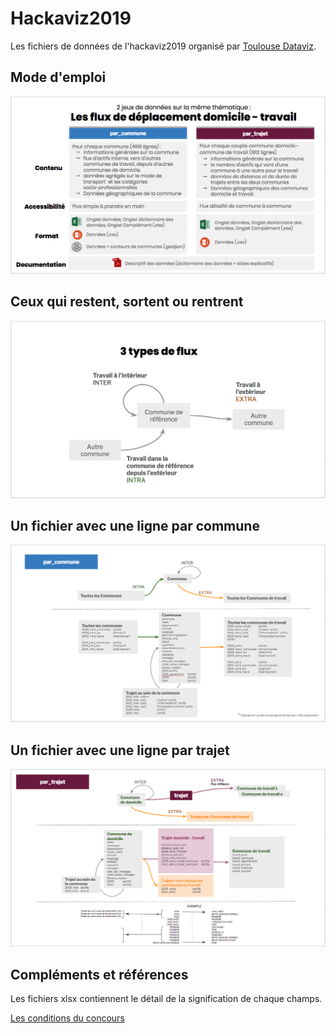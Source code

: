 # Hackaviz2019
Les fichiers de données de l'hackaviz2019 organisé par [Toulouse Dataviz](https://toulouse-dataviz.fr).

## Mode d'emploi

![](Intro.png)

## Ceux qui restent, sortent ou rentrent

![](Intro4.png)

## Un fichier avec une ligne par commune

![](Intro3.png)

## Un fichier avec une ligne par trajet

![](Intro2.png)

## Compléments et références

Les fichiers xlsx contiennent le détail de la signification de chaque champs.

[Les conditions du concours](http://toulouse-dataviz.fr/hackaviz-2019-2)







